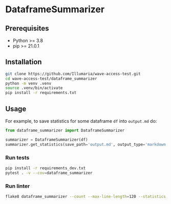 # DataframeSummarizer

## Prerequisites

* Python >= 3.8
* pip >= 21.0.1

## Installation

```bash
git clone https://github.com/Illumaria/wave-access-test.git
cd wave-access-test/dataframe_summarizer
python -m venv .venv
source .venv/bin/activate
pip install -r requirements.txt
```

## Usage

For example, to save statistics for some dataframe `df` into `output.md` do:

```python
from dataframe_summarizer import DataframeSummarizer

summarizer = DataframeSummarizer(df)
summarizer.get_statistics(save_path='output.md', output_type='markdown')
```

### Run tests

```bash
pip install -r requirements_dev.txt
pytest . -v --cov=dataframe_summarizer
```

### Run linter

```bash
flake8 dataframe_summarizer --count --max-line-length=120 --statistics
```
